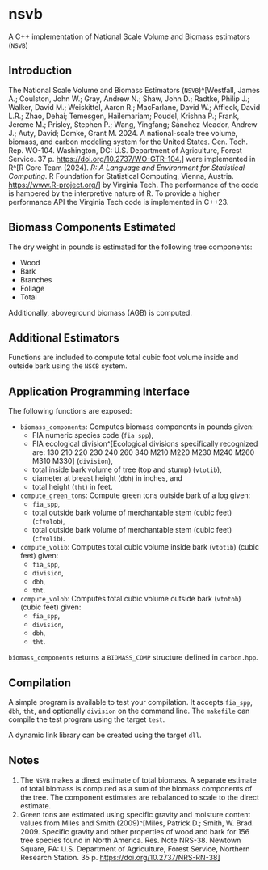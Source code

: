 # nsvb
A C++ implementation of National Scale Volume and Biomass estimators (`NSVB`) 

## Introduction

The National Scale Volume and Biomass Estimators (`NSVB`)^[Westfall, James A.; Coulston, John W.; Gray, Andrew N.; Shaw, John D.; Radtke, Philip J.; Walker, David M.; Weiskittel, Aaron R.; MacFarlane, David W.; Affleck, David L.R.; Zhao, Dehai; Temesgen, Hailemariam; Poudel, Krishna P.; Frank, Jereme M.; Prisley, Stephen P.; Wang, Yingfang; Sánchez Meador, Andrew J.; Auty, David; Domke, Grant M. 2024. A national-scale tree volume, biomass, and carbon modeling system for the United States. Gen. Tech. Rep. WO-104. Washington, DC: U.S. Department of Agriculture, Forest Service. 37 p. https://doi.org/10.2737/WO-GTR-104.] were implemented in R^[R Core Team (2024). _R: A Language and Environment for Statistical Computing_. R Foundation for Statistical Computing, Vienna, Austria. <https://www.R-project.org/>] by Virginia Tech. The performance of the code is hampered by the interpretive nature of R. To provide a higher performance API the Virginia Tech code is implemented in C++23.

## Biomass Components Estimated

The dry weight in pounds is estimated for the following tree components:

* Wood
* Bark
* Branches
* Foliage
* Total

Additionally, aboveground biomass (AGB) is computed.

## Additional Estimators

Functions are included to compute total cubic foot volume inside and outside bark using the `NSCB` system.

## Application Programming Interface

The following functions are exposed:

* `biomass_components`: Computes biomass components in pounds given: 
   * FIA numeric species code (`fia_spp`), 
   * FIA ecological division^[Ecological divisions specifically recognized are: 130  210  220  230  240  260  340  M210 M220 M230 M240 M260 M310 M330] (`division`), 
   * total inside bark volume of tree (top and stump) (`vtotib`), 
   * diameter at breast height (`dbh`) in inches, and 
   * total height (`tht`) in feet.
* `compute_green_tons`: Compute green tons outside bark of a log given:
   * `fia_spp`, 
   * total outside bark volume of merchantable stem (cubic feet) (`cfvolob`),
   * total outside bark volume of merchantable stem (cubic feet) (`cfvolib`).
* `compute_volib`: Computes total cubic volume inside bark (`vtotib`) (cubic feet) given:
   * `fia_spp`,
   * `division`,
   * `dbh`,
   * `tht`.
* `compute_volob`: Computes total cubic volume outside bark (`vtotob`) (cubic feet) given:
   * `fia_spp`,
   * `division`,
   * `dbh`,
   * `tht`.

`biomass_components` returns a `BIOMASS_COMP` structure defined in `carbon.hpp`. 

## Compilation

A simple program is available to test your compilation. It accepts `fia_spp`, `dbh`, `tht`, and optionally `division` on the command line. The `makefile` can compile the test program using the target `test`.

A dynamic link library can be created using the target `dll`.

## Notes

1. The `NSVB` makes a direct estimate of total biomass. A separate estimate of total biomass is computed as a sum of the biomass components of the tree. The component estimates are rebalanced to scale to the direct estimate.
2. Green tons are estimated using specific gravity and moisture content values from Miles and Smith (2009)^[Miles, Patrick D.; Smith, W. Brad. 2009. Specific gravity and other properties of wood and bark for 156 tree species found in North America. Res. Note NRS-38. Newtown Square, PA: U.S. Department of Agriculture, Forest Service, Northern Research Station. 35 p. https://doi.org/10.2737/NRS-RN-38]
